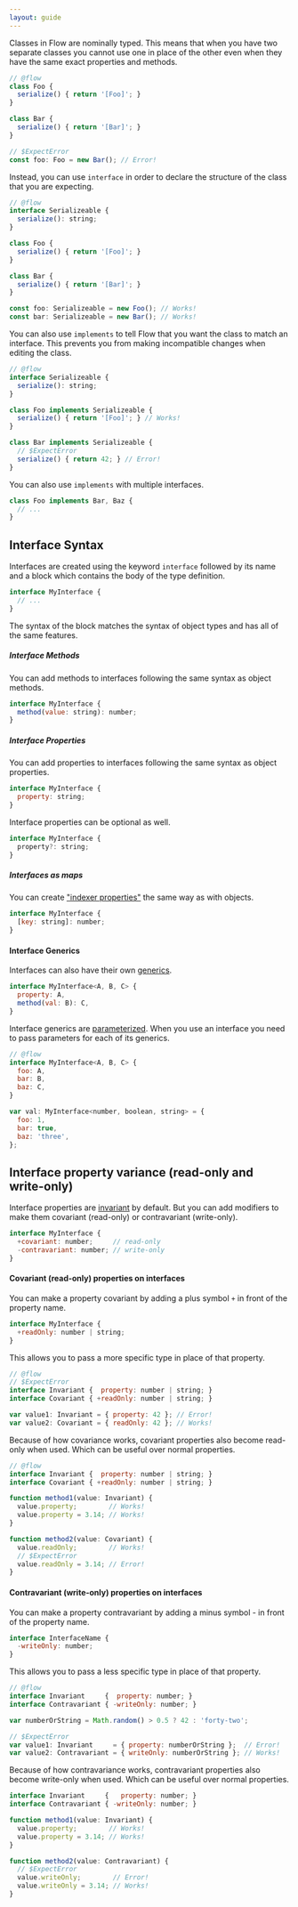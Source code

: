 ```yaml
---
layout: guide
---
```


Classes in Flow are nominally typed. This means that when you have two separate
classes you cannot use one in place of the other even when they have the same
exact properties and methods.

```js
// @flow
class Foo {
  serialize() { return '[Foo]'; }
}

class Bar {
  serialize() { return '[Bar]'; }
}

// $ExpectError
const foo: Foo = new Bar(); // Error!
```

Instead, you can use `interface` in order to declare the structure of the class
that you are expecting.

```js
// @flow
interface Serializeable {
  serialize(): string;
}

class Foo {
  serialize() { return '[Foo]'; }
}

class Bar {
  serialize() { return '[Bar]'; }
}

const foo: Serializeable = new Foo(); // Works!
const bar: Serializeable = new Bar(); // Works!
```

You can also use `implements` to tell Flow that you want the class to match an
interface. This prevents you from making incompatible changes when editing the
class.

```js
// @flow
interface Serializeable {
  serialize(): string;
}

class Foo implements Serializeable {
  serialize() { return '[Foo]'; } // Works!
}

class Bar implements Serializeable {
  // $ExpectError
  serialize() { return 42; } // Error!
}
```

You can also use `implements` with multiple interfaces.

```js
class Foo implements Bar, Baz {
  // ...
}
```

## Interface Syntax <a class="toc" id="toc-interface-syntax" href="#toc-interface-syntax"></a>

Interfaces are created using the keyword `interface` followed by its name and
a block which contains the body of the type definition.

```js
interface MyInterface {
  // ...
}
```

The syntax of the block matches the syntax of object types and has all of the
same features.

##### Interface Methods <a class="toc" id="toc-interface-methods" href="#toc-interface-methods"></a>

You can add methods to interfaces following the same syntax as object methods.

```js
interface MyInterface {
  method(value: string): number;
}
```

##### Interface Properties <a class="toc" id="toc-interface-properties" href="#toc-interface-properties"></a>

You can add properties to interfaces following the same syntax as object
properties.

```js
interface MyInterface {
  property: string;
}
```

Interface properties can be optional as well.

```js
interface MyInterface {
  property?: string;
}
```

##### Interfaces as maps <a class="toc" id="toc-interfaces-as-maps" href="#toc-interfaces-as-maps"></a>

You can create ["indexer properties"](../objects/#toc-objects-as-maps) the same
way as with objects.

```js
interface MyInterface {
  [key: string]: number;
}
```

#### Interface Generics <a class="toc" id="toc-interface-generics" href="#toc-interface-generics"></a>

Interfaces can also have their own [generics](../generics/).

```js
interface MyInterface<A, B, C> {
  property: A,
  method(val: B): C,
}
```

Interface generics are [parameterized](../generics/#toc-parameterized-generics).
When you use an interface you need to pass parameters for each of its generics.

```js
// @flow
interface MyInterface<A, B, C> {
  foo: A,
  bar: B,
  baz: C,
}

var val: MyInterface<number, boolean, string> = {
  foo: 1,
  bar: true,
  baz: 'three',
};
```

<!-- [TODO: Overloading interface methods -->

## Interface property variance (read-only and write-only) <a class="toc" id="toc-interface-property-variance-read-only-and-write-only" href="#toc-interface-property-variance-read-only-and-write-only"></a>

Interface properties are [invariant](../../lang/variance/) by default. But you
can add modifiers to make them covariant (read-only) or contravariant
(write-only).

```js
interface MyInterface {
  +covariant: number;     // read-only
  -contravariant: number; // write-only
}
```

#### Covariant (read-only) properties on interfaces <a class="toc" id="toc-covariant-read-only-properties-on-interfaces" href="#toc-covariant-read-only-properties-on-interfaces"></a>

You can make a property covariant by adding a plus symbol `+` in front of the
property name.

```js
interface MyInterface {
  +readOnly: number | string;
}
```

This allows you to pass a more specific type in place of that property.

```js
// @flow
// $ExpectError
interface Invariant {  property: number | string; }
interface Covariant { +readOnly: number | string; }

var value1: Invariant = { property: 42 }; // Error!
var value2: Covariant = { readOnly: 42 }; // Works!
```

Because of how covariance works, covariant properties also become read-only
when used. Which can be useful over normal properties.

```js
// @flow
interface Invariant {  property: number | string; }
interface Covariant { +readOnly: number | string; }

function method1(value: Invariant) {
  value.property;        // Works!
  value.property = 3.14; // Works!
}

function method2(value: Covariant) {
  value.readOnly;        // Works!
  // $ExpectError
  value.readOnly = 3.14; // Error!
}
```

#### Contravariant (write-only) properties on interfaces <a class="toc" id="toc-contravariant-write-only-properties-on-interfaces" href="#toc-contravariant-write-only-properties-on-interfaces"></a>

You can make a property contravariant by adding a minus symbol - in front of
the property name.

```js
interface InterfaceName {
  -writeOnly: number;
}
```

This allows you to pass a less specific type in place of that property.

```js
// @flow
interface Invariant     {  property: number; }
interface Contravariant { -writeOnly: number; }

var numberOrString = Math.random() > 0.5 ? 42 : 'forty-two';

// $ExpectError
var value1: Invariant     = { property: numberOrString };  // Error!
var value2: Contravariant = { writeOnly: numberOrString }; // Works!
```

Because of how contravariance works, contravariant properties also become
write-only when used. Which can be useful over normal properties.

```js
interface Invariant     {   property: number; }
interface Contravariant { -writeOnly: number; }

function method1(value: Invariant) {
  value.property;        // Works!
  value.property = 3.14; // Works!
}

function method2(value: Contravariant) {
  // $ExpectError
  value.writeOnly;        // Error!
  value.writeOnly = 3.14; // Works!
}
```
